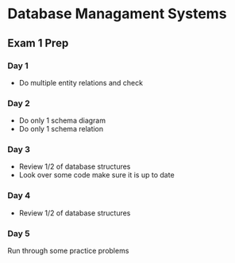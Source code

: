 # Database Managament Systems

## Exam 1 Prep

### Day 1 
* Do multiple entity relations and check

### Day 2
* Do only 1 schema diagram
* Do only 1 schema relation

### Day 3
* Review 1/2 of database structures  
* Look over some code make sure it is up to date

### Day 4
* Review 1/2 of database structures  

### Day 5 
Run through some practice problems